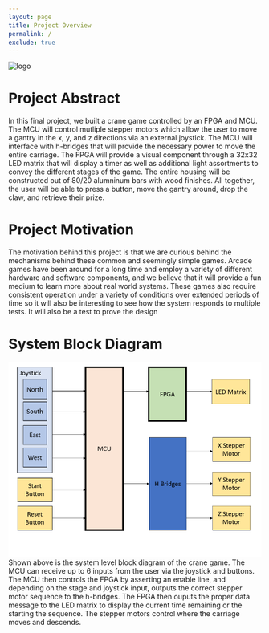 ```yaml
---
layout: page
title: Project Overview
permalink: /
exclude: true
---
```

<div style="text-align: left">
  <img src="./assets/img/Logo.png" alt="logo" width="100" />
</div>

# Project Abstract
In this final project, we built a crane game controlled by an FPGA and MCU. The MCU will control mutliple stepper motors which allow the user to move a gantry in the x, y, and z directions via an external joystick. The MCU will interface with h-bridges that will provide the necessary power to move the entire carriage.  The FPGA will provide a visual component through a 32x32 LED matrix that will display a timer as well as additional light assortments to convey the different stages of the game.  The entire housing will be constructed out of 80/20 alumninum bars with wood finishes. All together, the user will be able to press a button, move the gantry around, drop the claw, and retrieve their prize. 

# Project Motivation
The motivation behind this project is that we are curious behind the mechanisms behind these common and seemingly simple games. Arcade games have been around for a long time and employ a variety of different hardware and software components, and we believe that it will provide a fun medium to learn more about real world systems. These games also require consistent operation under a variety of conditions over extended periods of time so it will also be interesting to see how the system responds to multiple tests. It will also be a test to prove the design 

# System Block Diagram
<div style="text-align: left">
  <img src="./assets/schematics/system_block_diagram.png" alt="sys" width="1000" />
</div>
Shown above is the system level block diagram of the crane game.  The MCU can receive up to 6 inputs from the user via the joystick and buttons. The MCU then controls the FPGA by asserting an enable line, and depending on the stage and joystick input, outputs the correct stepper motor sequence to the h-bridges.  The FPGA then ouputs the proper data message to the LED matrix to display the current time remaining or the starting the sequence.  The stepper motors control where the carriage moves and descends.  